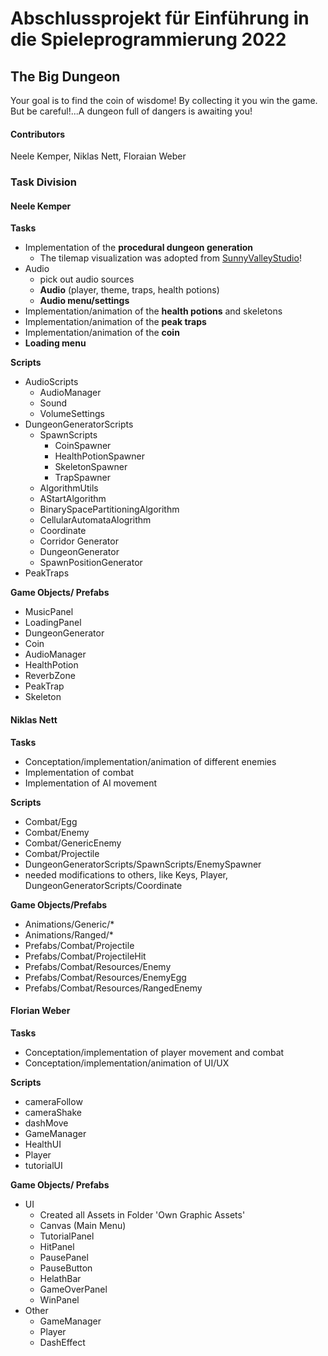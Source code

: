 # Abschlussprojekt für Einführung in die Spieleprogrammierung 2022

## The Big Dungeon
Your goal is to find the coin of wisdome! By collecting it you win the game. But be careful!...A dungeon full of dangers is awaiting you!

#### Contributors
Neele Kemper, Niklas Nett, Floraian Weber

### Task Division

#### Neele Kemper
**Tasks**
* Implementation of the **procedural dungeon generation**
    * The tilemap visualization was adopted from [SunnyValleyStudio](https://github.com/SunnyValleyStudio/Unity_2D_Procedural_Dungoen_Tutorial)!  
* Audio
    * pick out audio sources   
    * **Audio** (player, theme, traps, health potions)
    * **Audio menu/settings**
* Implementation/animation of the **health potions** and skeletons
* Implementation/animation of the **peak traps**
* Implementation/animation of the **coin**
* **Loading menu**

**Scripts**
* AudioScripts
    * AudioManager
    * Sound
    * VolumeSettings
* DungeonGeneratorScripts
    * SpawnScripts  
        * CoinSpawner
        * HealthPotionSpawner
        * SkeletonSpawner
        * TrapSpawner
    * AlgorithmUtils
    * AStartAlgorithm
    * BinarySpacePartitioningAlgorithm
    * CellularAutomataAlogrithm
    * Coordinate
    * Corridor Generator
    * DungeonGenerator
    * SpawnPositionGenerator
* PeakTraps 

**Game Objects/ Prefabs**
* MusicPanel
* LoadingPanel
* DungeonGenerator
* Coin
* AudioManager
* HealthPotion
* ReverbZone
* PeakTrap
* Skeleton

#### Niklas Nett
**Tasks**
- Conceptation/implementation/animation of different enemies
- Implementation of combat
- Implementation of AI movement

**Scripts**
- Combat/Egg
- Combat/Enemy
- Combat/GenericEnemy
- Combat/Projectile
- DungeonGeneratorScripts/SpawnScripts/EnemySpawner
- needed modifications to others, like Keys, Player, DungeonGeneratorScripts/Coordinate

**Game Objects/Prefabs**
- Animations/Generic/*
- Animations/Ranged/*
- Prefabs/Combat/Projectile
- Prefabs/Combat/ProjectileHit
- Prefabs/Combat/Resources/Enemy
- Prefabs/Combat/Resources/EnemyEgg
- Prefabs/Combat/Resources/RangedEnemy

#### Florian Weber

**Tasks**
- Conceptation/implementation of player movement and combat
- Conceptation/implementation/animation of UI/UX

**Scripts**
- cameraFollow
- cameraShake
- dashMove
- GameManager
- HealthUI
- Player
- tutorialUI

**Game Objects/ Prefabs**
* UI
    * Created all Assets in Folder 'Own Graphic Assets' 
    * Canvas (Main Menu)
    * TutorialPanel
    * HitPanel
    * PausePanel
    * PauseButton
    * HelathBar
    * GameOverPanel
    * WinPanel
* Other
    * GameManager
    * Player
    * DashEffect



